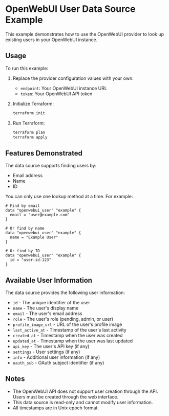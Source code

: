 # OpenWebUI User Data Source Example

This example demonstrates how to use the OpenWebUI provider to look up existing users in your OpenWebUI instance.

## Usage

To run this example:

1. Replace the provider configuration values with your own:
   - `endpoint`: Your OpenWebUI instance URL
   - `token`: Your OpenWebUI API token

2. Initialize Terraform:
   ```bash
   terraform init
   ```

3. Run Terraform:
   ```bash
   terraform plan
   terraform apply
   ```

## Features Demonstrated

The data source supports finding users by:
- Email address
- Name
- ID

You can only use one lookup method at a time. For example:
```hcl
# Find by email
data "openwebui_user" "example" {
  email = "user@example.com"
}

# Or find by name
data "openwebui_user" "example" {
  name = "Example User"
}

# Or find by ID
data "openwebui_user" "example" {
  id = "user-id-123"
}
```

## Available User Information

The data source provides the following user information:
- `id` - The unique identifier of the user
- `name` - The user's display name
- `email` - The user's email address
- `role` - The user's role (pending, admin, or user)
- `profile_image_url` - URL of the user's profile image
- `last_active_at` - Timestamp of the user's last activity
- `created_at` - Timestamp when the user was created
- `updated_at` - Timestamp when the user was last updated
- `api_key` - The user's API key (if any)
- `settings` - User settings (if any)
- `info` - Additional user information (if any)
- `oauth_sub` - OAuth subject identifier (if any)

## Notes

- The OpenWebUI API does not support user creation through the API. Users must be created through the web interface.
- This data source is read-only and cannot modify user information.
- All timestamps are in Unix epoch format.
